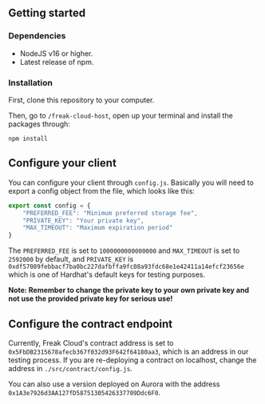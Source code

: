 ## Getting started

### Dependencies

* NodeJS v16 or higher.
* Latest release of npm.

### Installation

First, clone this repository to your computer.

Then, go to `/freak-cloud-host`, open up your terminal and install the packages through:

```
npm install
```


## Configure your client

You can configure your client through `config.js`. Basically you will need to export a config object from the file, which looks like this:

```js
export const config = {
    "PREFERRED_FEE": "Minimum preferred storage fee",
    "PRIVATE_KEY": "Your private key",
    "MAX_TIMEOUT": "Maximum expiration period"
}
```

The `PREFERRED_FEE` is set to `1000000000000000` and `MAX_TIMEOUT` is set to `2592000` by default, and `PRIVATE_KEY` is `0xdf57089febbacf7ba0bc227dafbffa9fc08a93fdc68e1e42411a14efcf23656e` which is one of Hardhat's default keys for testing purposes.

**Note: Remember to change the private key to your own private key and not use the provided private key for serious use!**


## Configure the contract endpoint

Currently, Freak Cloud's contract address is set to `0x5FbDB2315678afecb367f032d93F642f64180aa3`, which is an address in our testing process. If you are re-deploying a contract on localhost, change the address in `./src/contract/config.js`.

You can also use a version deployed on Aurora with the address `0x1A3e7926d3AA127fD58751305426337709Ddc6F0`.
